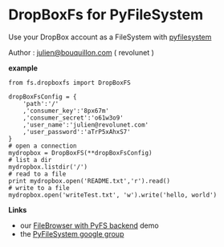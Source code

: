 DropBoxFs for PyFileSystem
===

Use your DropBox account as a FileSystem with [pyfilesystem][1]

Author : [julien@bouquillon.com][2] ( revolunet )

**example**

    from fs.dropboxfs import DropBoxFS
        
    dropBoxFsConfig = {
        'path':'/'
        ,'consumer_key':'8px67m'
        ,'consumer_secret':'o61w3o9'
        ,'user_name':'julien@revolunet.com'
        ,'user_password':'aTrP5xAhxS7'
    }
    # open a connection
    mydropbox = DropBoxFS(**dropBoxFsConfig)
    # list a dir
    mydropbox.listdir('/')
    # read to a file
    print mydropbox.open('README.txt','r').read()
    # write to a file
    mydropbox.open('writeTest.txt', 'w').write('hello, world')



**Links**

 * our [FileBrowser with PyFS backend][2] demo
 * the [PyFileSystem google group][3]

  [1]: http://code.google.com/p/pyfilesystem/
  [2]: mailto:julien@bouquillon.com
  [3]: filebrowser.demo.revolunet.com
  [4]: http://groups.google.com/group/pyfilesystem-discussion/topics


